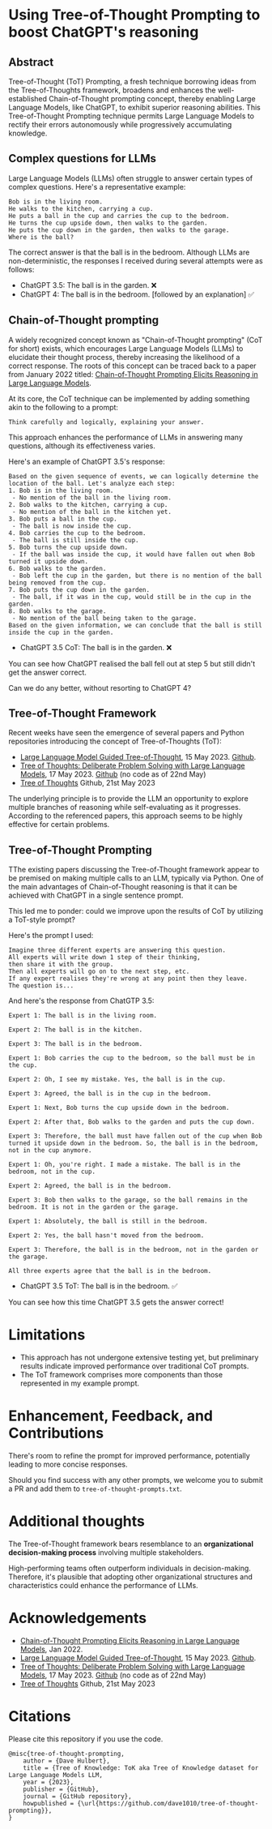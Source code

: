 # Using Tree-of-Thought Prompting to boost ChatGPT's reasoning

## Abstract

Tree-of-Thought (ToT) Prompting, a fresh technique borrowing ideas from the Tree-of-Thoughts framework, broadens and enhances the well-established Chain-of-Thought prompting concept, thereby enabling Large Language Models, like ChatGPT, to exhibit superior reasoning abilities. This Tree-of-Thought Prompting technique permits Large Language Models to rectify their errors autonomously while progressively accumulating knowledge.

## Complex questions for LLMs

Large Language Models (LLMs) often struggle to answer certain types of complex questions. Here's a representative example:

    Bob is in the living room.
    He walks to the kitchen, carrying a cup.
    He puts a ball in the cup and carries the cup to the bedroom.
    He turns the cup upside down, then walks to the garden.
    He puts the cup down in the garden, then walks to the garage.
    Where is the ball?

The correct answer is that the ball is in the bedroom. Although LLMs are non-deterministic, the responses I received during several attempts were as follows:

* ChatGPT 3.5: The ball is in the garden. ❌
* ChatGPT 4: The ball is in the bedroom. [followed by an explanation] ✅

## Chain-of-Thought prompting

A widely recognized concept known as "Chain-of-Thought prompting" (CoT for short) exists, which encourages Large Language Models (LLMs) to elucidate their thought process, thereby increasing the likelihood of a correct response. The roots of this concept can be traced back to a paper from January 2022 titled: [Chain-of-Thought Prompting Elicits Reasoning in Large Language Models](https://arxiv.org/abs/2201.11903).

At its core, the CoT technique can be implemented by adding something akin to the following to a prompt:

    Think carefully and logically, explaining your answer.

This approach enhances the performance of LLMs in answering many questions, although its effectiveness varies.

Here's an example of ChatGPT 3.5's response:

    Based on the given sequence of events, we can logically determine the location of the ball. Let's analyze each step:
    1. Bob is in the living room.
     - No mention of the ball in the living room.
    2. Bob walks to the kitchen, carrying a cup.
     - No mention of the ball in the kitchen yet.
    3. Bob puts a ball in the cup.
     - The ball is now inside the cup.
    4. Bob carries the cup to the bedroom.
     - The ball is still inside the cup.
    5. Bob turns the cup upside down.
     - If the ball was inside the cup, it would have fallen out when Bob turned it upside down.
    6. Bob walks to the garden.
     - Bob left the cup in the garden, but there is no mention of the ball being removed from the cup.
    7. Bob puts the cup down in the garden.
     - The ball, if it was in the cup, would still be in the cup in the garden.
    8. Bob walks to the garage.
     - No mention of the ball being taken to the garage.
    Based on the given information, we can conclude that the ball is still inside the cup in the garden.

* ChatGPT 3.5 CoT: The ball is in the garden. ❌

You can see how ChatGPT realised the ball fell out at step 5 but still didn't get the answer correct.

Can we do any better, without resorting to ChatGPT 4?

## Tree-of-Thought Framework

Recent weeks have seen the emergence of several papers and Python repositories introducing the concept of Tree-of-Thoughts (ToT):

* [Large Language Model Guided Tree-of-Thought](https://arxiv.org/abs/2305.08291), 15 May 2023. [Github](https://github.com/jieyilong/tree-of-thought-puzzle-solver).
* [Tree of Thoughts: Deliberate Problem Solving with Large Language Models](https://arxiv.org/abs/2305.10601), 17 May 2023. [Github](https://github.com/ysymyth/tree-of-thought-llm) (no code as of 22nd May)
* [Tree of Thoughts](https://github.com/kyegomez/tree-of-thoughts) Github, 21st May 2023

The underlying principle is to provide the LLM an opportunity to explore multiple branches of reasoning while self-evaluating as it progresses. According to the referenced papers, this approach seems to be highly effective for certain problems.

## Tree-of-Thought Prompting

TThe existing papers discussing the Tree-of-Thought framework appear to be premised on making multiple calls to an LLM, typically via Python. One of the main advantages of Chain-of-Thought reasoning is that it can be achieved with ChatGPT in a single sentence prompt.

This led me to ponder: could we improve upon the results of CoT by utilizing a ToT-style prompt?

Here's the prompt I used:

    Imagine three different experts are answering this question.
    All experts will write down 1 step of their thinking,
    then share it with the group.
    Then all experts will go on to the next step, etc.
    If any expert realises they're wrong at any point then they leave.
    The question is...

And here's the response from ChatGTP 3.5:

    Expert 1: The ball is in the living room.

    Expert 2: The ball is in the kitchen.

    Expert 3: The ball is in the bedroom.

    Expert 1: Bob carries the cup to the bedroom, so the ball must be in the cup.

    Expert 2: Oh, I see my mistake. Yes, the ball is in the cup.

    Expert 3: Agreed, the ball is in the cup in the bedroom.

    Expert 1: Next, Bob turns the cup upside down in the bedroom.

    Expert 2: After that, Bob walks to the garden and puts the cup down.

    Expert 3: Therefore, the ball must have fallen out of the cup when Bob turned it upside down in the bedroom. So, the ball is in the bedroom, not in the cup anymore.

    Expert 1: Oh, you're right. I made a mistake. The ball is in the bedroom, not in the cup.

    Expert 2: Agreed, the ball is in the bedroom.

    Expert 3: Bob then walks to the garage, so the ball remains in the bedroom. It is not in the garden or the garage.

    Expert 1: Absolutely, the ball is still in the bedroom.

    Expert 2: Yes, the ball hasn't moved from the bedroom.

    Expert 3: Therefore, the ball is in the bedroom, not in the garden or the garage.

    All three experts agree that the ball is in the bedroom.

* ChatGPT 3.5 ToT: The ball is in the bedroom. ✅

You can see how this time ChatGPT 3.5 gets the answer correct!

# Limitations

* This approach has not undergone extensive testing yet, but preliminary results indicate improved performance over traditional CoT prompts.
* The ToT framework comprises more components than those represented in my example prompt.


# Enhancement, Feedback, and Contributions

There's room to refine the prompt for improved performance, potentially leading to more concise responses.

Should you find success with any other prompts, we welcome you to submit a PR and add them to `tree-of-thought-prompts.txt`.

# Additional thoughts

The Tree-of-Thought framework bears resemblance to an **organizational decision-making process** involving multiple stakeholders.

High-performing teams often outperform individuals in decision-making. Therefore, it's plausible that adopting other organizational structures and characteristics could enhance the performance of LLMs.

# Acknowledgements

* [Chain-of-Thought Prompting Elicits Reasoning in Large Language Models](https://arxiv.org/abs/2201.11903), Jan 2022.
* [Large Language Model Guided Tree-of-Thought](https://arxiv.org/abs/2305.08291), 15 May 2023. [Github](https://github.com/jieyilong/tree-of-thought-puzzle-solver).
* [Tree of Thoughts: Deliberate Problem Solving with Large Language Models](https://arxiv.org/abs/2305.10601), 17 May 2023. [Github](https://github.com/ysymyth/tree-of-thought-llm) (no code as of 22nd May)
* [Tree of Thoughts](https://github.com/kyegomez/tree-of-thoughts) Github, 21st May 2023


# Citations

Please cite this repository if you use the code.

    @misc{tree-of-thought-prompting,
        author = {Dave Hulbert},
        title = {Tree of Knowledge: ToK aka Tree of Knowledge dataset for Large Language Models LLM,
        year = {2023},
        publisher = {GitHub},
        journal = {GitHub repository},
        howpublished = {\url{https://github.com/dave1010/tree-of-thought-prompting}},
    }
